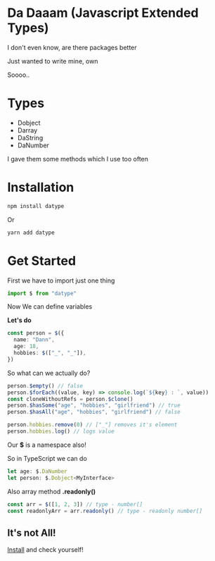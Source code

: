 # Da Daaam (Javascript Extended Types)

I don't even know, are there packages better

Just wanted to write mine, own

Soooo..

# Types

- Dobject
- Darray
- DaString
- DaNumber

I gave them some methods which I use too often

# Installation

```sh
npm install datype
```

Or

```sh
yarn add datype
```

# Get Started

First we have to import just one thing

```ts
import $ from "datype"
```

Now We can define variables

**Let's do**

```ts
const person = $({
  name: "Dann",
  age: 18,
  hobbies: $(["_", "_"]),
})
```

So what can we actually do?

```ts
person.$empty() // false
person.$forEach((value, key) => console.log(`${key} : `, value))
const cloneWithoutRefs = person.$clone()
person.$hasSome("age", "hobbies", "girlfriend") // true
person.$hasAll("age", "hobbies", "girlfriend") // false

person.hobbies.remove(0) // ["_"] removes it's element
person.hobbies.log() // logs value
```

Our **$** is a namespace also!

So in TypeScript we can do

```ts
let age: $.DaNumber
let person: $.Dobject<MyInterface>
```

Also array method **.readonly()**

```ts
const arr = $([1, 2, 3]) // type - number[]
const readonlyArr = arr.readonly() // type - readonly number[]
```

## It's not All!

[Install](#installation) and check yourself!
